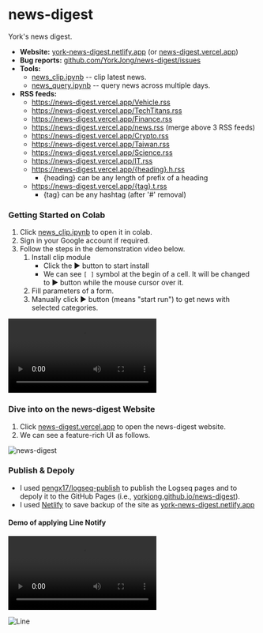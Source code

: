 # news-digest
 York's news digest.

- **Website:** [york-news-digest.netlify.app](https://york-news-digest.netlify.app) (or [news-digest.vercel.app](https://news-digest.vercel.app))
- **Bug reports:** [github.com/YorkJong/news-digest/issues](https://github.com/YorkJong/news-digest/issues)
- **Tools:**
  - [news_clip.ipynb](https://colab.research.google.com/github/YorkJong/news-digest/blob/main/notebooks/news_clip.ipynb) -- clip latest news.
  - [news_query.ipynb](https://colab.research.google.com/github/YorkJong/news-digest/blob/main/notebooks/news_query.ipynb) -- query news across multiple days.
- **RSS feeds:**
  - https://news-digest.vercel.app/Vehicle.rss
  - https://news-digest.vercel.app/TechTitans.rss
  - https://news-digest.vercel.app/Finance.rss
  - https://news-digest.vercel.app/news.rss (merge above 3 RSS feeds)
  - https://news-digest.vercel.app/Crypto.rss
  - https://news-digest.vercel.app/Taiwan.rss
  - https://news-digest.vercel.app/Science.rss
  - https://news-digest.vercel.app/IT.rss
  - https://news-digest.vercel.app/{heading}.h.rss
    - {heading} can be any length of prefix of a heading
  - https://news-digest.vercel.app/{tag}.t.rss
    - {tag} can be any hashtag (after '#' removal)

### Getting Started on Colab

1. Click [news_clip.ipynb](https://colab.research.google.com/github/YorkJong/news-digest/blob/main/notebooks/news_clip.ipynb) to open it in colab.
2. Sign in your Google account if required.
3. Follow the steps in the demonstration video below.
   1. Install clip module
      * Click the ► button to start install
      * We can see `[ ]` symbol at the begin of a cell. It will be changed to ► button while the mouse cursor over it.
   2. Fill parameters of a form.
   3. Manually click ► button (means "start run") to get news with selected categories.

<video src="https://user-images.githubusercontent.com/11453572/227774236-4a16750e-afb3-411e-80cc-a9b079113a78.mov" controls="controls" style="max-width: 730px;">
</video>

### Dive into on the news-digest Website

1. Click [news-digest.vercel.app](https://news-digest.vercel.app) to open the news-digest website.
2. We can see a feature-rich UI as follows.

![news-digest](https://user-images.githubusercontent.com/11453572/226693810-07bed2e9-d4d4-4ffd-b29a-dc5c7f2851f5.jpg)

### Publish & Depoly

- I used [pengx17/logseq-publish](https://github.com/pengx17/logseq-publish) to publish the Logseq pages and to depoly it to the GitHub Pages (i.e., [yorkjong.github.io/news-digest](https://yorkjong.github.io/news-digest)).
- I used [Netlify](https://netlify.app) to save backup of the site as [york-news-digest.netlify.app](https://york-news-digest.netlify.app)

#### Demo of applying Line Notify

<video src="https://user-images.githubusercontent.com/11453572/227774419-fe4c7e47-b10a-4c9d-9efa-267997ebb641.mov" controls="controls" style="max-width: 730px;">
</video>

![Line](https://user-images.githubusercontent.com/11453572/227774718-11c5cd26-b896-4c77-935c-7af1ff04ed96.jpg)
